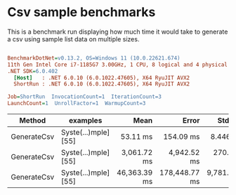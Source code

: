 # Csv sample benchmarks

This is a benchmark run displaying how much time it would take to generate a csv using sample list data on multiple sizes.

``` ini

BenchmarkDotNet=v0.13.2, OS=Windows 11 (10.0.22621.674)
11th Gen Intel Core i7-1185G7 3.00GHz, 1 CPU, 8 logical and 4 physical cores
.NET SDK=6.0.402
  [Host]   : .NET 6.0.10 (6.0.1022.47605), X64 RyuJIT AVX2
  ShortRun : .NET 6.0.10 (6.0.1022.47605), X64 RyuJIT AVX2

Job=ShortRun  InvocationCount=1  IterationCount=3  
LaunchCount=1  UnrollFactor=1  WarmupCount=3  

```
|      Method |             examples |         Mean |         Error |       StdDev |       StdErr |          Min |          Max |    Op/s |        Gen0 |      Gen1 |      Gen2 |  Allocated |
|------------ |--------------------- |-------------:|--------------:|-------------:|-------------:|-------------:|-------------:|--------:|------------:|----------:|----------:|-----------:|
| GenerateCsv | Syste(...)mple] [55] |     53.11 ms |     154.09 ms |     8.446 ms |     4.876 ms |     43.50 ms |     59.33 ms | 18.8283 |   4000.0000 |         - |         - |   25.49 MB |
| GenerateCsv | Syste(...)mple] [55] |  3,061.72 ms |   4,942.52 ms |   270.916 ms |   156.414 ms |  2,864.51 ms |  3,370.63 ms |  0.3266 | 289000.0000 | 2000.0000 | 1000.0000 | 2400.31 MB |
| GenerateCsv | Syste(...)mple] [55] | 46,363.39 ms | 178,448.77 ms | 9,781.379 ms | 5,647.282 ms | 35,500.66 ms | 54,473.60 ms |  0.0216 | 297000.0000 | 8000.0000 |         - | 9568.94 MB |
